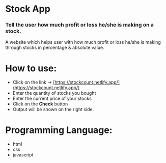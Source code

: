 # Stock App
### Tell the user how much profit or loss he/she is making on a stock.
A website which helps user with how much profit or loss he/she is making  through stocks in percentage &amp; absolute value.
<br/>

# How to use:
 - Click on the link → [https://stockcount.netlify.app/](https://stockcount.netlify.app/)
 - Enter the quantity of stocks you bought
 - Enter the current price of your stocks
 - Click on the **Check** button
 - Output will be shown on the right side.

# Programming Language:
 - html
 - css 
 - javascript 


